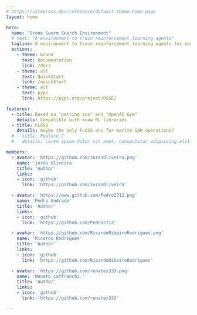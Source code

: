 ```yaml
---
# https://vitepress.dev/reference/default-theme-home-page
layout: home

hero:
  name: "Drone Swarm Search Environment"
  # text: "A environment to train reinforcement learning agents"
  tagline: A environment to train reinforcement learning agents for search and rescue operations in maritime scenarios.
  actions:
    - theme: brand
      text: Documentation
      link: /docs
    - theme: alt
      text: QuickStart
      link: /quickStart
    - theme: alt
      text: pypi
      link: https://pypi.org/project/DSSE/

features:
  - title: Based on "petting zoo" and "OpenAI Gym"
    details: Compatible with know RL libraries
  - title: FLOSS
    details: maybe the only FLOSS env for marite SAR operations?
  # - title: Feature C
  #   details: Lorem ipsum dolor sit amet, consectetur adipiscing elit

members:
  - avatar: 'https://github.com/JorasOliveira.png'
    name: 'jorás Oliveira'
    title: 'Author'
    links:
    - icon: 'github' 
      link: 'https://github.com/JorasOliveira'

  - avatar: 'https://www.github.com/Pedro2712.png'
    name: 'Pedro Andrade'
    title: 'Author'
    links:
    - icon: 'github' 
      link: 'https://github.com/Pedro2712'

  - avatar: 'https://github.com/RicardoRibeiroRodrigues.png'
    name: 'Ricardo Rodrigues'
    title: 'Author'
    links:
    - icon: 'github' 
      link: 'https://github.com/RicardoRibeiroRodrigues'

  - avatar: 'https://github.com/renatex333.png'
    name: 'Renato Laffranchi.'
    title: 'Author'
    links:
    - icon: 'github' 
      link: 'https://github.com/renatex333'

---
```


<script setup>
  import {
  VPTeamPage,
  VPTeamPageTitle,
  VPTeamMembers
} from 'vitepress/theme'
</script>

<VPTeamPage class="VPHomeDocTeamPage">
  <VPTeamMembers size="small" :members="$frontmatter.members" />
</VPTeamPage>

